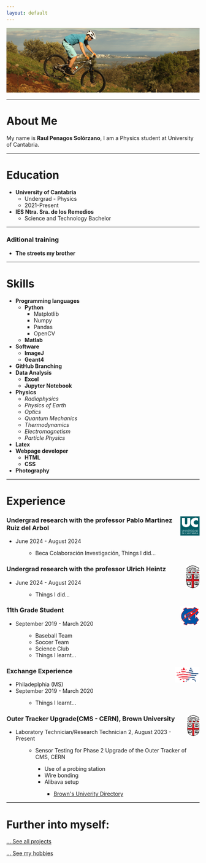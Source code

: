 ```yaml
---
layout: default
---
```


![Branching](/assets/img/header.JPG)

<hr>

# About Me

My name is **Raul Penagos Solórzano**, I am a Physics student at University of Cantabria. 

<hr>

# Education
- **University of Cantabria**
    - Undergrad - Physics
    - 2021-Present
- **IES Ntra. Sra. de los Remedios**
    - Science and Technology Bachelor

<hr>

### Aditional training
- **The streets my brother**

<hr>

# Skills
- **Programming languages**
    - **Python**
        - Matplotlib
        - Numpy
        - Pandas
        - OpenCV
    - **Matlab**
- **Software**
    - **ImageJ**
    - **Geant4**
- **GitHub Branching**
- **Data Analysis**
    - **Excel**
    - **Jupyter Notebook**
- **Physics**
    - *Radiophysics*
    - *Physics of Earth*
    - *Optics*
    - *Quantum Mechanics*
    - *Thermodynamics*
    - *Electromagnetism*
    - *Particle Physics*
- **Latex**
- **Webpage developer**
    - **HTML**
    - **CSS**
- **Photography**

<hr>

# Experience

<div class="card">
<img src="/assets/img/UC.png" style="float:right;height:50px;">
  <h3>Undergrad research with the professor Pablo Martinez Ruiz del Arbol</h3>
  <ul>
    <li>June 2024 - August 2024</li>
    <ul>
    <li style="margin-left:2em">Beca Colaboración Investigación, Things I did...</li>
    </ul>
  </ul>
</div>


<div class="card">
<img src="/assets/img/brown-university.png" style="float:right;height:60px;">
  <h3>Undergrad research with the professor Ulrich Heintz</h3>
  <ul>
    <li>June 2024 - August 2024</li>
    <ul>
    <li style="margin-left:2em">Things I did...</li>
    </ul>
  </ul>
</div>

<div class="card">
<img src="/assets/img/neshoba.png" style="float:right;width:50px;height:50px;">
  <h3>11th Grade Student</h3>
  <ul>
    <li>September 2019 - March 2020</li>
    <ul>
    <li style="margin-left:2em">Baseball Team</li>
    <li style="margin-left:2em">Soccer Team</li>
    <li style="margin-left:2em">Science Club</li>
    <li style="margin-left:2em">Things I learnt...</li>
    </ul>
  </ul>
</div>

<div class="card">
<img src="/assets/img/fao.png" style="float:right;height:40px;">
  <h3>Exchange Experience</h3>
  <ul>
    <li>Philadeplphia (MS)</li>
    <li>September 2019 - March 2020</li>
    <ul>
    <li style="margin-left:2em">Things I learnt...</li>
    </ul>
  </ul>
</div>

<div class="card">
<img src="/assets/img/brown-university.png" style="float:right;width:32.3px;height:55px;">
  <h3>Outer Tracker Upgrade(CMS - CERN), Brown University</h3>
  <ul>
    <li>Laboratory Technician/Research Technician 2, August 2023 - Present</li>
    <ul>
    <li style="margin-left:2em">Sensor Testing for Phase 2 Upgrade of the Outer Tracker of CMS, CERN</li>
        <ul>
        <li style="margin-left:2em">Use of a probing station</li>
        <li style="margin-left:2em">Wire bonding</li>
        <li style="margin-left:2em">Alibava setup</li>
            <ul>
                <li style="margin-left:2em"> <a href="https://directory.brown.edu/uuid/1a611639-a7e8-4783-91f7-9b28dde8eecc" >Brown's Univerity Directory</a></li>
            </ul>
        </ul>
    </ul>
  </ul>
</div>


<hr>


# Further into myself:

[... See all projects](./projects)

[... See my hobbies](./hobbies)


<!-- 
<a href="https://directory.brown.edu/uuid/1a611639-a7e8-4783-91f7-9b28dde8eecc" > Brown </a>

 <a href="./projects" > Brown </a> -->